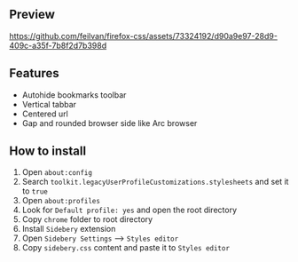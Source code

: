 ## Preview

https://github.com/feilvan/firefox-css/assets/73324192/d90a9e97-28d9-409c-a35f-7b8f2d7b398d

## Features

- Autohide bookmarks toolbar
- Vertical tabbar
- Centered url
- Gap and rounded browser side like Arc browser

## How to install

1. Open `about:config`
2. Search `toolkit.legacyUserProfileCustomizations.stylesheets` and set it to `true`
3. Open `about:profiles`
4. Look for `Default profile: yes` and open the root directory
5. Copy `chrome` folder to root directory
6. Install `Sidebery` extension
7. Open `Sidebery Settings` --> `Styles editor`
8. Copy `sidebery.css` content and paste it to `Styles editor`
